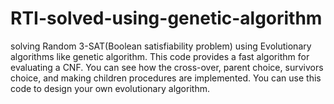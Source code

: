 # RTI-solved-using-genetic-algorithm
solving Random 3-SAT(Boolean satisfiability problem) using Evolutionary algorithms like genetic algorithm.
This code provides a fast algorithm for evaluating a CNF. 
You can see how the cross-over, parent choice, survivors choice, and making children procedures are implemented.
You can use this code to design your own evolutionary algorithm.
